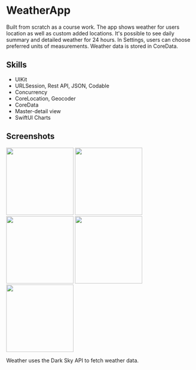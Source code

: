 # WeatherApp

Built from scratch as a course work. The app shows weather for users location as well as custom added locations.
It's possible to see daily summary and detailed weather for 24 hours.
In Settings, users can choose preferred units of measurements.
Weather data is stored in CoreData.

## Skills
* UIKit
* URLSession, Rest API, JSON, Codable
* Concurrency
* CoreLocation, Geocoder
* CoreData
* Master-detail view
* SwiftUI Charts

## Screenshots
<img src="https://user-images.githubusercontent.com/105809030/213579475-a3d82b8d-66db-435d-b30c-746e94d6e1e4.png" width="180"> <img src="https://user-images.githubusercontent.com/105809030/213579489-925ffac0-0fb6-4c11-b65e-6d3906d70ea0.png" width="180"> <img src="https://user-images.githubusercontent.com/105809030/213579499-fbaf981f-c554-4e3e-8ace-46a2b070c50d.png" width="180"> <img src="https://user-images.githubusercontent.com/105809030/213579513-90100a7c-8209-4cdd-9880-74b754ba058d.png" width="180"> <img src="https://user-images.githubusercontent.com/105809030/213579525-7fb00cef-dec6-4048-9667-0c70d94329b0.png" width="180">

Weather uses the Dark Sky API to fetch weather data.
